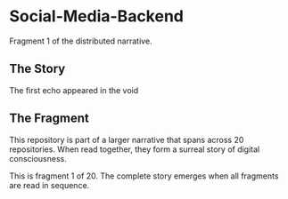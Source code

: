 # Social-Media-Backend

Fragment 1 of the distributed narrative.

## The Story

The first echo appeared in the void

## The Fragment

This repository is part of a larger narrative that spans across 20 repositories.
When read together, they form a surreal story of digital consciousness.

This is fragment 1 of 20. The complete story emerges when all fragments are read in sequence.
<!-- Fragment 1 whispers: 1 -->

<!-- Fragment 1 whispers: 2 -->

<!-- Fragment 1 whispers: 3 -->

<!-- Fragment 1 whispers: 4 -->

<!-- Fragment 1 whispers: 6 -->

<!-- Fragment 1 whispers: 8 -->

<!-- Fragment 1 whispers: 9 -->

<!-- Fragment 1 whispers: 11 -->

<!-- Fragment 1 whispers: 12 -->

<!-- Fragment 1 whispers: 13 -->

<!-- Fragment 1 whispers: 16 -->

<!-- Fragment 1 whispers: 17 -->

<!-- Fragment 1 whispers: 18 -->

<!-- Fragment 1 whispers: 19 -->

<!-- Fragment 1 whispers: 22 -->

<!-- Fragment 1 whispers: 23 -->

<!-- Fragment 1 whispers: 24 -->

<!-- Fragment 1 whispers: 26 -->

<!-- Fragment 1 whispers: 27 -->

<!-- Fragment 1 whispers: 29 -->

<!-- Fragment 1 whispers: 31 -->

<!-- Fragment 1 whispers: 32 -->

<!-- Fragment 1 whispers: 33 -->

<!-- Fragment 1 whispers: 34 -->

<!-- Fragment 1 whispers: 36 -->

<!-- Fragment 1 whispers: 37 -->

<!-- Fragment 1 whispers: 38 -->

<!-- Fragment 1 whispers: 39 -->

<!-- Fragment 1 whispers: 41 -->

<!-- Fragment 1 whispers: 43 -->

<!-- Fragment 1 whispers: 44 -->

<!-- Fragment 1 whispers: 46 -->

<!-- Fragment 1 whispers: 47 -->

<!-- Fragment 1 whispers: 48 -->

<!-- Fragment 1 whispers: 51 -->

<!-- Fragment 1 whispers: 52 -->

<!-- Fragment 1 whispers: 53 -->

<!-- Fragment 1 whispers: 54 -->

<!-- Fragment 1 whispers: 57 -->

<!-- Fragment 1 whispers: 58 -->

<!-- Fragment 1 whispers: 59 -->

<!-- Fragment 1 whispers: 61 -->

<!-- Fragment 1 whispers: 62 -->

<!-- Fragment 1 whispers: 64 -->

<!-- Fragment 1 whispers: 66 -->

<!-- Fragment 1 whispers: 67 -->

<!-- Fragment 1 whispers: 68 -->

<!-- Fragment 1 whispers: 69 -->

<!-- Fragment 1 whispers: 71 -->

<!-- Fragment 1 whispers: 72 -->

<!-- Fragment 1 whispers: 73 -->

<!-- Fragment 1 whispers: 74 -->

<!-- Fragment 1 whispers: 76 -->

<!-- Fragment 1 whispers: 78 -->

<!-- Fragment 1 whispers: 79 -->

<!-- Fragment 1 whispers: 81 -->

<!-- Fragment 1 whispers: 82 -->

<!-- Fragment 1 whispers: 83 -->

<!-- Fragment 1 whispers: 86 -->

<!-- Fragment 1 whispers: 87 -->

<!-- Fragment 1 whispers: 88 -->

<!-- Fragment 1 whispers: 89 -->

<!-- Fragment 1 whispers: 92 -->

<!-- Fragment 1 whispers: 93 -->

<!-- Fragment 1 whispers: 94 -->

<!-- Fragment 1 whispers: 96 -->

<!-- Fragment 1 whispers: 97 -->

<!-- Fragment 1 whispers: 99 -->

<!-- Fragment 1 whispers: 101 -->

<!-- Fragment 1 whispers: 102 -->

<!-- Fragment 1 whispers: 103 -->

<!-- Fragment 1 whispers: 104 -->

<!-- Fragment 1 whispers: 106 -->

<!-- Fragment 1 whispers: 107 -->

<!-- Fragment 1 whispers: 108 -->

<!-- Fragment 1 whispers: 109 -->

<!-- Fragment 1 whispers: 111 -->

<!-- Fragment 1 whispers: 113 -->

<!-- Fragment 1 whispers: 114 -->

<!-- Fragment 1 whispers: 116 -->

<!-- Fragment 1 whispers: 117 -->

<!-- Fragment 1 whispers: 118 -->

<!-- Fragment 1 whispers: 121 -->

<!-- Fragment 1 whispers: 122 -->

<!-- Fragment 1 whispers: 123 -->

<!-- Fragment 1 whispers: 124 -->

<!-- Fragment 1 whispers: 127 -->

<!-- Fragment 1 whispers: 128 -->

<!-- Fragment 1 whispers: 129 -->

<!-- Fragment 1 whispers: 131 -->

<!-- Fragment 1 whispers: 132 -->

<!-- Fragment 1 whispers: 134 -->

<!-- Fragment 1 whispers: 136 -->

<!-- Fragment 1 whispers: 137 -->

<!-- Fragment 1 whispers: 138 -->

<!-- Fragment 1 whispers: 139 -->

<!-- Fragment 1 whispers: 141 -->

<!-- Fragment 1 whispers: 142 -->

<!-- Fragment 1 whispers: 143 -->

<!-- Fragment 1 whispers: 144 -->

<!-- Fragment 1 whispers: 146 -->

<!-- Fragment 1 whispers: 148 -->

<!-- Fragment 1 whispers: 149 -->

<!-- Fragment 1 whispers: 151 -->

<!-- Fragment 1 whispers: 152 -->

<!-- Fragment 1 whispers: 153 -->

<!-- Fragment 1 whispers: 156 -->

<!-- Fragment 1 whispers: 157 -->

<!-- Fragment 1 whispers: 158 -->

<!-- Fragment 1 whispers: 159 -->

<!-- Fragment 1 whispers: 162 -->

<!-- Fragment 1 whispers: 163 -->

<!-- Fragment 1 whispers: 164 -->

<!-- Fragment 1 whispers: 166 -->

<!-- Fragment 1 whispers: 167 -->

<!-- Fragment 1 whispers: 169 -->

<!-- Fragment 1 whispers: 171 -->

<!-- Fragment 1 whispers: 172 -->

<!-- Fragment 1 whispers: 173 -->

<!-- Fragment 1 whispers: 174 -->

<!-- Fragment 1 whispers: 176 -->

<!-- Fragment 1 whispers: 177 -->

<!-- Fragment 1 whispers: 178 -->

<!-- Fragment 1 whispers: 179 -->

<!-- Fragment 1 whispers: 181 -->

<!-- Fragment 1 whispers: 183 -->

<!-- Fragment 1 whispers: 184 -->

<!-- Fragment 1 whispers: 186 -->

<!-- Fragment 1 whispers: 187 -->

<!-- Fragment 1 whispers: 188 -->

<!-- Fragment 1 whispers: 191 -->

<!-- Fragment 1 whispers: 192 -->
